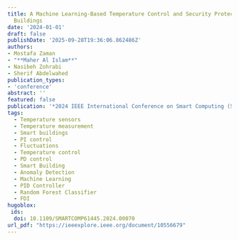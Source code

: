 ```yaml
---
title: A Machine Learning-Based Temperature Control and Security Protection for Smart
  Buildings
date: '2024-01-01'
draft: false
publishDate: '2025-09-28T19:36:06.862486Z'
authors:
- Mostafa Zaman
- "**Maher Al Islam**"
- Nasibeh Zohrabi
- Sherif Abdelwahed
publication_types:
- 'conference'
abstract: ''
featured: false
publication: '*2024 IEEE International Conference on Smart Computing (SMARTCOMP)*'
tags:
  - Temperature sensors
  - Temperature measurement
  - Smart buildings
  - PI control
  - Fluctuations
  - Temperature control
  - PD control
  - Smart Building
  - Anomaly Detection
  - Machine Learning
  - PID Controller
  - Random Forest Classifier
  - FDI
hugoblox:
 ids:
  doi: 10.1109/SMARTCOMP61445.2024.00070
url_pdf: "https://ieeexplore.ieee.org/document/10556679"  
---
```

